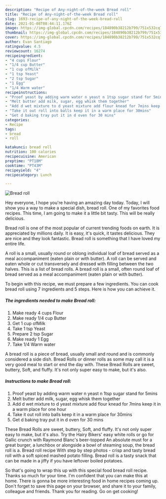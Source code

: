 ```yaml
---
description: "Recipe of Any-night-of-the-week Bread roll"
title: "Recipe of Any-night-of-the-week Bread roll"
slug: 1693-recipe-of-any-night-of-the-week-bread-roll
date: 2021-01-08T08:44:11.176Z
image: https://img-global.cpcdn.com/recipes/184890b38212b799/751x532cq70/bread-roll-recipe-main-photo.jpg
thumbnail: https://img-global.cpcdn.com/recipes/184890b38212b799/751x532cq70/bread-roll-recipe-main-photo.jpg
cover: https://img-global.cpcdn.com/recipes/184890b38212b799/751x532cq70/bread-roll-recipe-main-photo.jpg
author: Evan Santiago
ratingvalue: 4.5
reviewcount: 16274
recipeingredient:
- "4 cups Flour"
- "1/4 cup Butter"
- "1 cup ofMilk"
- "1 tsp Yeast"
- "2 tsp Sugar"
- "1 Egg"
- "1/4 Warm water"
recipeinstructions:
- "Proof yeast by adding warm water n yeast n 1tsp sugar stand for 5mins"
- "Melt butter add milk, sugar, egg whisk them together"
- "Add d wet mixture to d yeast mixture add flour knead for 7mins keep it in a warm place for one hour"
- "Take it out roll into balls keep it in a warm place for 30mins"
- "Get d baking tray put it in d oven for 30 mins"
categories:
- Recipe
tags:
- bread
- roll

katakunci: bread roll 
nutrition: 100 calories
recipecuisine: American
preptime: "PT18M"
cooktime: "PT43M"
recipeyield: "4"
recipecategory: Lunch

---
```



![Bread roll](https://img-global.cpcdn.com/recipes/184890b38212b799/751x532cq70/bread-roll-recipe-main-photo.jpg)

Hey everyone, I hope you're having an amazing day today. Today, I will show you a way to make a special dish, bread roll. One of my favorites food recipes. This time, I am going to make it a little bit tasty. This will be really delicious.

Bread roll is one of the most popular of current trending foods on earth. It is appreciated by millions daily. It is easy, it's quick, it tastes delicious. They are nice and they look fantastic. Bread roll is something that I have loved my entire life.

A roll is a small, usually round or oblong individual loaf of bread served as a meal accompaniment (eaten plain or with butter). A roll can be served and eaten whole or cut transversely and dressed with filling between the two halves. This is a list of bread rolls. A bread roll is a small, often round loaf of bread served as a meal accompaniment (eaten plain or with butter).


To begin with this recipe, we must prepare a few ingredients. You can cook bread roll using 7 ingredients and 5 steps. Here is how you can achieve it.

<!--inarticleads1-->

##### The ingredients needed to make Bread roll:

1. Make ready 4 cups Flour
1. Make ready 1/4 cup Butter
1. Get 1 cup ofMilk
1. Take 1 tsp Yeast
1. Prepare 2 tsp Sugar
1. Make ready 1 Egg
1. Take 1/4 Warm water


A bread roll is a piece of bread, usually small and round and is commonly considered a side dish. Bread Rolls or dinner rolls as some may call it is a very good meal to start or end the day with. These Bread Rolls are sweet, buttery, Soft, and fluffy. It&#39;s not only super easy to make, but it&#39;s also. 

<!--inarticleads2-->

##### Instructions to make Bread roll:

1. Proof yeast by adding warm water n yeast n 1tsp sugar stand for 5mins
1. Melt butter add milk, sugar, egg whisk them together
1. Add d wet mixture to d yeast mixture add flour knead for 7mins keep it in a warm place for one hour
1. Take it out roll into balls keep it in a warm place for 30mins
1. Get d baking tray put it in d oven for 30 mins


These Bread Rolls are sweet, buttery, Soft, and fluffy. It&#39;s not only super easy to make, but it&#39;s also. Try the Hairy Bikers&#39; easy white rolls or go for Gallic crunch with Raymond Blanc&#39;s beer-topped An absolute must for a great burger, a lunchbox or alongside a bowl of steaming soup, the bread roll is a. Bread roll recipe With step by step photos - crisp and tasty bread roll with a soft spiced mashed potato filling. Bread roll is a tasty snack that can be made in a jiffy if you have leftover boiled potatoes. 

So that's going to wrap this up with this special food bread roll recipe. Thanks so much for your time. I'm confident that you can make this at home. There is gonna be more interesting food in home recipes coming up. Don't forget to save this page on your browser, and share it to your family, colleague and friends. Thank you for reading. Go on get cooking!
